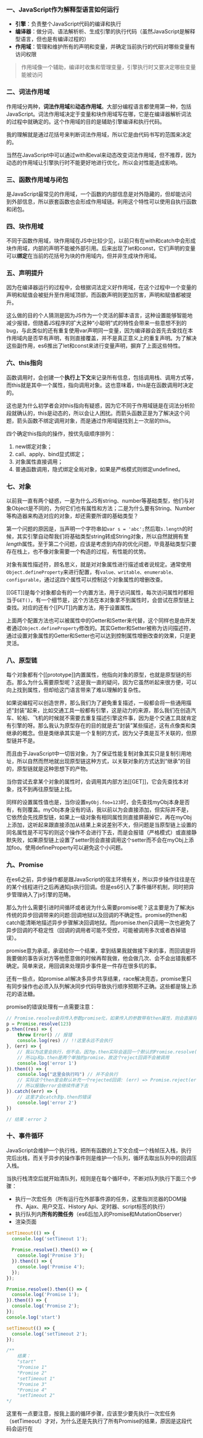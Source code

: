 ### 一、JavaScript作为解释型语言如何运行
- **引擎**：负责整个JavaScript代码的编译和执行
- **编译器**：做分词、语法解析析、生成引擎的执行代码（虽然JavaScript是解释型语言，但也是有编译过程的）
- **作用域**：管理和维护所有的声明和变量，并确定当前执行的代码对哪些变量有访问权限
> 作用域像一个辅助，编译时收集和管理变量，引擎执行时又要决定哪些变量能被访问

### 二、词法作用域
作用域分两种，**词法作用域**和**动态作用域**。大部分编程语言都使用第一种，包括JavaScript。词法作用域决定于变量和块作用域写在哪，它是在编译器解析词法的过程中就确定的。这个作用域的目的是辅助引擎编译和执行代码。

我的理解就是通过花括号来判断词法作用域，所以它是由代码书写的范围来决定的。

当然在JavaScript中可以通过with和eval来动态改变词法作用域，但不推荐，因为动态的作用域让引擎执行时不能更好地进行优化，所以会对性能造成影响。

### 三、函数作用域与闭包
是JavaScript最常见的作用域，一个函数的内部信息是对外隐藏的，但却能访问到外部信息，所以嵌套函数也会形成作用域链。利用这个特性可以使用自执行函数和闭包。

### 四、块作用域
不同于函数作用域，块作用域在JS中比较少见，以前只有在with和catch中会形成块作用域，内部的声明不能被外部引用。后来出现了let和const，它们声明的变量可以**绑定**在当前的花括号为块的作用域内，但并非生成块作用域。

### 五、声明提升
因为在编译器运行的过程中，会根据词法定义好作用域，在这个过程中一个变量的声明和赋值会被挺升至作用域顶部，而函数声明则更加厉害，声明和赋值都被提升。

这么做的目的个人猜测是因为JS作为一个灵活的脚本语言，这种设置能够智能地减少报错，但随着JS程序的扩大这种“小聪明”式的特性会带来一些意想不到的bug，与此类似的还有重复使用var声明同一变量，因为编译器会首先去查找在本作用域内是否早有声明，有则直接覆盖，并不是真正意义上的重复声明。为了解决这些副作用，es6推出了let和const来进行变量声明，摒弃了上面这些特性。

### 六、this指向
函数调用时，会创建一个**执行上下文**来记录所有信息，包括调用栈、调用方式等，而this就是其中一个属性，指向调用对象。这也意味着，this是在函数调用时决定的。

这也是为什么初学者会对this指向有疑惑，因为它不同于作用域链是在词法分析阶段就确认的，this是动态的，所以会让人困扰。而箭头函数正是为了解决这个问题，箭头函数不绑定调用对象，而是通过作用域链找到上一次层的this。

四个确定this指向的操作，按优先级顺序排列：
1. new绑定对象；
2. call、apply、bind显式绑定；
3. 对象属性直接调用；
4. 普通函数调用，隐式绑定全局对象，如果是严格模式则绑定undefined。

### 七、对象
以前我一直有两个疑惑，一是为什么JS有string、number等基础类型，他们与对象Object是不同的，为何它们也有属性和方法；二是为什么要有String、Number等构造器来构造对应的对象，却还需要所谓的基础类型？

第一个问题的原因是，当声明一个字符串如`var s = 'abc';`然后取`s.length`的时候，其实引擎自动帮我们将基础类型string转成String对象，所以自然就拥有里*length*属性。至于第二个问题，应该是考虑到内存的优化问题，毕竟基础类型只要存在栈上，也不像对象需要一个构造的过程，有性能的优势。

对象有属性描述符，顾名思义，就是对对象属性进行描述或者说规定。通常使用`Object.defineProperty`来进行配置，有`value、writable、enumerable、configurable`，通过这四个属性可以控制这个对象属性的增删改查。

[[GET]]是每个对象都会有的一个内置方法，用于访问属性，每次访问属性时都相当于`GET()`，有一个细节是，这个方法在本对象拿不到属性时，会尝试在原型链上查找。对应的还有个[[PUT]]内置方法，用于设置属性。

上面两个配置方法也可以被属性中的Getter和Setter来代替，这个同样也是由开发者通过`Object.defineProperty`修改的。其实Getter和Setter被称为访问描述符，通过设置对象属性的Getter和Setter也可以达到控制属性增删改查的效果，只是更灵活。

### 八、原型链
每个对象都有个[[prototype]]内置属性，他指向对象的原型，也就是原型链的形态。那么为什么需要原型呢？这是我一直的疑问，因为它虽然听起来很方便，可以向上找到属性，但却给这门语言带来了难以理解的复杂性。

如果说编程可以创造世界，那么我们为了避免重复描述，一般都会将一些通用描述“封装”起来，比如交通工具一般都有引擎，这是动力的来源，那么我们在创造汽车、轮船、飞机的时候就不需要去重复描述引擎这件事，因为是个交通工具就肯定有引擎的呀。那么我认为原型存在的目的就是去“封装”某些描述，这有点像类和类继承的概念。但是类继承其实是一个复制的方式，因为父子类是互不关联的，但原型链并不是。

而且由于JavaScript中一切皆对象，为了保证性能复制对象其实只是复制引用地址，所以自然而然地就出现原型链这种方式，以关联对象的方式达到“继承”的目的，原型链就是这种思想下的产物。

当你尝试去拿某个对象的属性时，会调用其内部方法[[GET]]，它会先查找本对象，找不到再往原型链上找。

同样的设置属性值也是，当你设置`myObj.foo=123`时，会先查找myObj本身是否有，有则覆盖。myObj本身没有的话，我以前以为会直接添加，但实际并不是，它依然会先找原型链，如果上一级对象有相同属性则直接屏蔽掉它，再在myObj上添加，这听起来跟直接添加从结果上来说差别不大，但问题是当原型链上设置的同名属性是不可写的则这个操作不会进行下去，而是会报错（严格模式）或直接静默失败，如果原型链上设置了setter则会直接调用这个setter而不会在myObj上添加foo。使用defineProperty可以避免这个小问题。

### 九、Promise
在es6之前，异步操作都是跟JavaScript的宿主环境有关，所以异步操作往往是在的某个线程进行之后再通知js执行回调。但是es6引入了事件循环机制，同时把异步管理纳入了js引擎的范畴。

那么为什么需要引进时间循环或者说为什么需要promise呢？这主要是为了解决js传统的异步回调带来的问题:回调地狱以及回调的不确定性。promise的then和catch能清晰地描述异步步骤解决回调地狱。而promise.then只调用一次也避免了异步回调的不稳定性（回调的调用者可能不受控，可能被调用多次或者吞掉错误）。

promise意为承诺，承诺给你一个结果，拿到结果我就做接下来的事，而回调是将我要做的事告诉对方等他愿意做的时候再帮我做，他会做几次、会不会出错我都不确定。简单来说，用回调来处理异步事件是一件存在很多坑的事。

还有一些点，如promise.all解决多异步共享结果，race解决竞态，promise里只有同步操作也必须入队列解决同步代码导致执行顺序预期不正确。这些都是锦上添花的语法糖。

promise的错误处理有一点需要注意：
```js
// Promise.resolve会将传入参数promise化，如果传入的参数带有then属性，则会直接将其promise化并展开调用
p = Promise.resolve(123) 
p.then((res) => {
    throw Error() // 报错
    console.log(res) // !!这里永远不会执行
}, (err) => {
    // 我以为这里会执行，但不会。因为p.then实际会返回一个默认的Promise.resolve(undefined)
    // 所以p和p.then是两个单独的promise，故这个reject回调不会被调用
    console.log('error 1') 
}).then(() => {
    console.log("这里会执行吗") // 并不会执行
    // 实际这个then里会默认补充一个rejected回调: (err) => Promise.reject(err)
    // 所以报错error会继续传递下去
}).catch((err) => {
    // 这里才会catch到p.then的错误
    console.log('error 2')
})

// 结果：error 2
```

### 十、事件循环
JavaScript会维护一个执行栈，把所有函数的上下文合成一个栈帧压入栈，执行完后出栈，而关于异步的操作事件则是维护一个队列，循环去取出队列中的回调压入栈。

当执行栈清空后就开始清队列，规则是在每个循环中，不断对队列执行下面三个步骤：
- 执行一次宏任务（所有运行在外部事件源的任务，这里指浏览器的DOM操作、Ajax、用户交互、History Api、定时器、script标签的执行）
- 执行队列内**所有的微任务**（es6后加入的Promise和MutationObserver）
- 渲染页面
```js
setTimeout(() => {
  console.log('setTimeout 1');
  
  Promise.resolve().then(() => {
    console.log('Promise 3');
  }).then(() => {
    console.log('Promise 4');
  });
});

Promise.resolve().then(() => {
  console.log('Promise 1');
}).then(() => {
  console.log('Promise 2');
});
console.log('start')

setTimeout(() => {
  console.log('setTimeout 2');
});

/**
    结果：
    "start"
    "Promise 1"
    "Promise 2"
    "setTimeout 1"
    "Promise 3"
    "Promise 4"
    "setTimeout 2"
*/
```
这里有一点要注意，按我上面的循环步骤，应该至少要先执行一次宏任务（setTimeout）才对，为什么还是先执行了所有Promise的结果，原因是这段代码会运行在<script>标签里，而这个标签的运行是一次宏任务。所以我之前一直误解是微任务先执行。